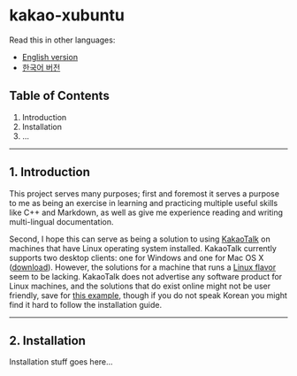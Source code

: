 # kakao-xubuntu

Read this in other languages:

* [English version][1]
* [한국어 버전][2]

## Table of Contents

1. Introduction
2. Installation
3. ...

---

## 1. Introduction

This project serves many purposes; first and foremost it serves a purpose to me as being an exercise in learning and practicing multiple useful skills like C++ and Markdown, as well as give me experience reading and writing multi-lingual documentation.

Second, I hope this can serve as being a solution to using [KakaoTalk][4] on machines that have Linux operating system installed. KakaoTalk currently supports two desktop clients: one for Windows and one for Mac OS X ([download][3]). However, the solutions for a machine that runs a [Linux flavor][5] seem to be lacking. KakaoTalk does not advertise any software product for Linux machines, and the solutions that do exist online might not be user friendly, save for [this example][6], though if you do not speak Korean you might find it hard to follow the installation guide.

---

## 2. Installation

Installation stuff goes here...

<!-- ## 3. TODO -->

[1]: https://github.com/notphilphil/kakao-xubuntu/blob/master/README.md
[2]: https://github.com/notphilphil/kakao-xubuntu/blob/master/README.ko.md
[3]: https://www.kakaocorp.com/service/KakaoTalk?lang=en
[4]: https://www.kakaocorp.com/service/KakaoTalk?lang=en
[5]: https://en.wikipedia.org/wiki/Linux "Wikipedia: Linux"
[6]: https://joelweon.github.io/2019/05/08/linux-wine-kakao-install.html
